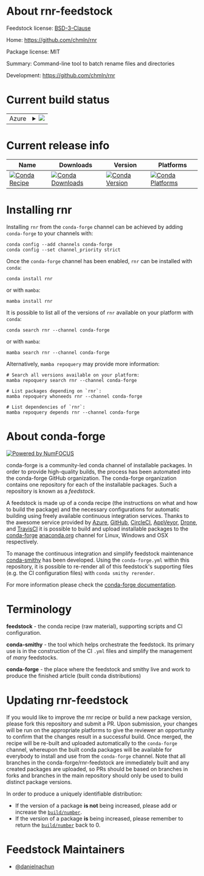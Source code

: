 About rnr-feedstock
===================

Feedstock license: [BSD-3-Clause](https://github.com/conda-forge/rnr-feedstock/blob/main/LICENSE.txt)

Home: https://github.com/chmln/rnr

Package license: MIT

Summary: Command-line tool to batch rename files and directories

Development: https://github.com/chmln/rnr

Current build status
====================


<table>
    
  <tr>
    <td>Azure</td>
    <td>
      <details>
        <summary>
          <a href="https://dev.azure.com/conda-forge/feedstock-builds/_build/latest?definitionId=24051&branchName=main">
            <img src="https://dev.azure.com/conda-forge/feedstock-builds/_apis/build/status/rnr-feedstock?branchName=main">
          </a>
        </summary>
        <table>
          <thead><tr><th>Variant</th><th>Status</th></tr></thead>
          <tbody><tr>
              <td>linux_64</td>
              <td>
                <a href="https://dev.azure.com/conda-forge/feedstock-builds/_build/latest?definitionId=24051&branchName=main">
                  <img src="https://dev.azure.com/conda-forge/feedstock-builds/_apis/build/status/rnr-feedstock?branchName=main&jobName=linux&configuration=linux%20linux_64_" alt="variant">
                </a>
              </td>
            </tr><tr>
              <td>osx_64</td>
              <td>
                <a href="https://dev.azure.com/conda-forge/feedstock-builds/_build/latest?definitionId=24051&branchName=main">
                  <img src="https://dev.azure.com/conda-forge/feedstock-builds/_apis/build/status/rnr-feedstock?branchName=main&jobName=osx&configuration=osx%20osx_64_" alt="variant">
                </a>
              </td>
            </tr><tr>
              <td>win_64</td>
              <td>
                <a href="https://dev.azure.com/conda-forge/feedstock-builds/_build/latest?definitionId=24051&branchName=main">
                  <img src="https://dev.azure.com/conda-forge/feedstock-builds/_apis/build/status/rnr-feedstock?branchName=main&jobName=win&configuration=win%20win_64_" alt="variant">
                </a>
              </td>
            </tr>
          </tbody>
        </table>
      </details>
    </td>
  </tr>
</table>

Current release info
====================

| Name | Downloads | Version | Platforms |
| --- | --- | --- | --- |
| [![Conda Recipe](https://img.shields.io/badge/recipe-rnr-green.svg)](https://anaconda.org/conda-forge/rnr) | [![Conda Downloads](https://img.shields.io/conda/dn/conda-forge/rnr.svg)](https://anaconda.org/conda-forge/rnr) | [![Conda Version](https://img.shields.io/conda/vn/conda-forge/rnr.svg)](https://anaconda.org/conda-forge/rnr) | [![Conda Platforms](https://img.shields.io/conda/pn/conda-forge/rnr.svg)](https://anaconda.org/conda-forge/rnr) |

Installing rnr
==============

Installing `rnr` from the `conda-forge` channel can be achieved by adding `conda-forge` to your channels with:

```
conda config --add channels conda-forge
conda config --set channel_priority strict
```

Once the `conda-forge` channel has been enabled, `rnr` can be installed with `conda`:

```
conda install rnr
```

or with `mamba`:

```
mamba install rnr
```

It is possible to list all of the versions of `rnr` available on your platform with `conda`:

```
conda search rnr --channel conda-forge
```

or with `mamba`:

```
mamba search rnr --channel conda-forge
```

Alternatively, `mamba repoquery` may provide more information:

```
# Search all versions available on your platform:
mamba repoquery search rnr --channel conda-forge

# List packages depending on `rnr`:
mamba repoquery whoneeds rnr --channel conda-forge

# List dependencies of `rnr`:
mamba repoquery depends rnr --channel conda-forge
```


About conda-forge
=================

[![Powered by
NumFOCUS](https://img.shields.io/badge/powered%20by-NumFOCUS-orange.svg?style=flat&colorA=E1523D&colorB=007D8A)](https://numfocus.org)

conda-forge is a community-led conda channel of installable packages.
In order to provide high-quality builds, the process has been automated into the
conda-forge GitHub organization. The conda-forge organization contains one repository
for each of the installable packages. Such a repository is known as a *feedstock*.

A feedstock is made up of a conda recipe (the instructions on what and how to build
the package) and the necessary configurations for automatic building using freely
available continuous integration services. Thanks to the awesome service provided by
[Azure](https://azure.microsoft.com/en-us/services/devops/), [GitHub](https://github.com/),
[CircleCI](https://circleci.com/), [AppVeyor](https://www.appveyor.com/),
[Drone](https://cloud.drone.io/welcome), and [TravisCI](https://travis-ci.com/)
it is possible to build and upload installable packages to the
[conda-forge](https://anaconda.org/conda-forge) [anaconda.org](https://anaconda.org/)
channel for Linux, Windows and OSX respectively.

To manage the continuous integration and simplify feedstock maintenance
[conda-smithy](https://github.com/conda-forge/conda-smithy) has been developed.
Using the ``conda-forge.yml`` within this repository, it is possible to re-render all of
this feedstock's supporting files (e.g. the CI configuration files) with ``conda smithy rerender``.

For more information please check the [conda-forge documentation](https://conda-forge.org/docs/).

Terminology
===========

**feedstock** - the conda recipe (raw material), supporting scripts and CI configuration.

**conda-smithy** - the tool which helps orchestrate the feedstock.
                   Its primary use is in the construction of the CI ``.yml`` files
                   and simplify the management of *many* feedstocks.

**conda-forge** - the place where the feedstock and smithy live and work to
                  produce the finished article (built conda distributions)


Updating rnr-feedstock
======================

If you would like to improve the rnr recipe or build a new
package version, please fork this repository and submit a PR. Upon submission,
your changes will be run on the appropriate platforms to give the reviewer an
opportunity to confirm that the changes result in a successful build. Once
merged, the recipe will be re-built and uploaded automatically to the
`conda-forge` channel, whereupon the built conda packages will be available for
everybody to install and use from the `conda-forge` channel.
Note that all branches in the conda-forge/rnr-feedstock are
immediately built and any created packages are uploaded, so PRs should be based
on branches in forks and branches in the main repository should only be used to
build distinct package versions.

In order to produce a uniquely identifiable distribution:
 * If the version of a package **is not** being increased, please add or increase
   the [``build/number``](https://docs.conda.io/projects/conda-build/en/latest/resources/define-metadata.html#build-number-and-string).
 * If the version of a package **is** being increased, please remember to return
   the [``build/number``](https://docs.conda.io/projects/conda-build/en/latest/resources/define-metadata.html#build-number-and-string)
   back to 0.

Feedstock Maintainers
=====================

* [@danielnachun](https://github.com/danielnachun/)

